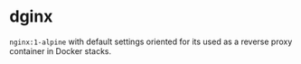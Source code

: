 # dginx

`nginx:1-alpine` with default settings oriented for its used as a reverse proxy container in Docker stacks.

